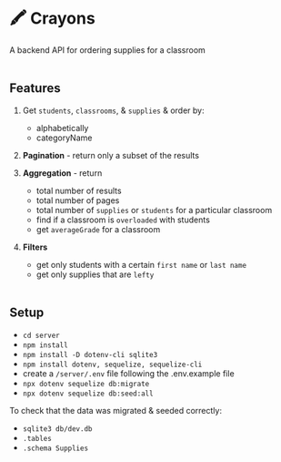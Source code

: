 # 🖍️ Crayons
A backend API for ordering supplies for a classroom 
<br></br>

## Features 
1. Get `students`, `classrooms`, & `supplies` & order by: 
    - alphabetically 
    - categoryName

2. **Pagination** - return only a subset of the results

3. **Aggregation** - return 
    - total number of results 
    - total number of pages
    - total number of `supplies` or `students` for a particular classroom
    - find if a classroom is `overloaded` with students 
    - get `averageGrade` for a classroom

4. **Filters** 
    - get only students with a certain `first name` or `last name` 
    - get only supplies that are `lefty`
<br></br>

## Setup 
- `cd server`
- `npm install`
- `npm install -D dotenv-cli sqlite3`
- `npm install dotenv, sequelize, sequelize-cli`
- create a `/server/.env` file following the .env.example file 
- `npx dotenv sequelize db:migrate`
- `npx dotenv sequelize db:seed:all`

To check that the data was migrated & seeded correctly: 
- `sqlite3 db/dev.db`
- `.tables`
- `.schema Supplies`
<br></br>